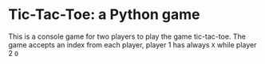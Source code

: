 # Tic-Tac-Toe: a Python game

This is a console game for two players to play the game tic-tac-toe. The game accepts an index from each player, player 1 has always `X` while player 2 `O`